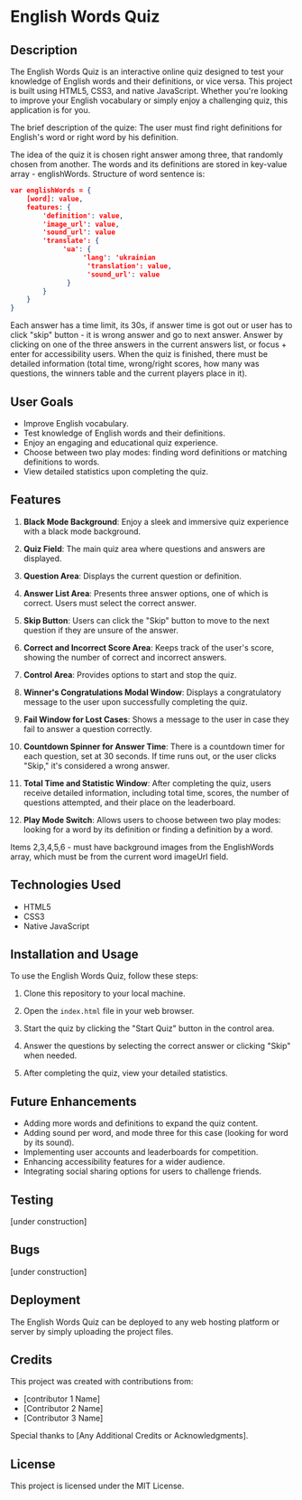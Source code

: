# English Words Quiz

## Description

The English Words Quiz is an interactive online quiz designed to test your knowledge of English words and their definitions, or vice versa. This project is built using HTML5, CSS3, and native JavaScript. Whether you're looking to improve your English vocabulary or simply enjoy a challenging quiz, this application is for you.

The brief description of the quize:
The user must find right definitions for English's word or right word by his definition. 

The idea of the quiz it is chosen right answer among three, that randomly chosen from another. The words and its definitions are stored in key-value array - englishWords. Structure of word sentence is:

```json
var englishWords = {
    [word]: value,
    features: {
        'definition': value,
        'image_url': value,
        'sound_url': value
        'translate': {
             'ua': {
                  'lang': 'ukrainian
                   'translation': value,
                   'sound_url': value
              }
        }
    }
}
```

Each answer has a time limit, its 30s, if answer time is got out or user has to click "skip" button - it is wrong answer and go to next answer. Answer by clicking on one of the three answers in the current answers list, or focus + enter for accessibility users.
When the quiz is finished, there must be detailed information (total time, wrong/right scores, how many was questions, the winners table and the current players place in it).

## User Goals

- Improve English vocabulary.
- Test knowledge of English words and their definitions.
- Enjoy an engaging and educational quiz experience.
- Choose between two play modes: finding word definitions or matching definitions to words.
- View detailed statistics upon completing the quiz.

## Features

1. **Black Mode Background**: Enjoy a sleek and immersive quiz experience with a black mode background.

2. **Quiz Field**: The main quiz area where questions and answers are displayed.

3. **Question Area**: Displays the current question or definition.

4. **Answer List Area**: Presents three answer options, one of which is correct. Users must select the correct answer.

5. **Skip Button**: Users can click the "Skip" button to move to the next question if they are unsure of the answer.

6. **Correct and Incorrect Score Area**: Keeps track of the user's score, showing the number of correct and incorrect answers.

7. **Control Area**: Provides options to start and stop the quiz.

8. **Winner's Congratulations Modal Window**: Displays a congratulatory message to the user upon successfully completing the quiz.

9. **Fail Window for Lost Cases**: Shows a message to the user in case they fail to answer a question correctly.

10. **Countdown Spinner for Answer Time**: There is a countdown timer for each question, set at 30 seconds. If time runs out, or the user clicks "Skip," it's considered a wrong answer.

11. **Total Time and Statistic Window**: After completing the quiz, users receive detailed information, including total time, scores, the number of questions attempted, and their place on the leaderboard.

12. **Play Mode Switch**: Allows users to choose between two play modes: looking for a word by its definition or finding a definition by a word.

Items 2,3,4,5,6 - must have background images from the EnglishWords array, which must be from the current word imageUrl field.

## Technologies Used

- HTML5
- CSS3
- Native JavaScript

## Installation and Usage

To use the English Words Quiz, follow these steps:

1. Clone this repository to your local machine.

2. Open the `index.html` file in your web browser.

3. Start the quiz by clicking the "Start Quiz" button in the control area.

4. Answer the questions by selecting the correct answer or clicking "Skip" when needed.

5. After completing the quiz, view your detailed statistics.

## Future Enhancements

- Adding more words and definitions to expand the quiz content.
- Adding sound per word, and mode three for this case (looking for word by its sound).
- Implementing user accounts and leaderboards for competition.
- Enhancing accessibility features for a wider audience.
- Integrating social sharing options for users to challenge friends.

## Testing

[under construction]

## Bugs

[under construction]

## Deployment

The English Words Quiz can be deployed to any web hosting platform or server by simply uploading the project files.

## Credits

This project was created with contributions from:

- [contributor 1 Name]
- [Contributor 2 Name]
- [Contributor 3 Name]

Special thanks to [Any Additional Credits or Acknowledgments].

## License

This project is licensed under the MIT License.

